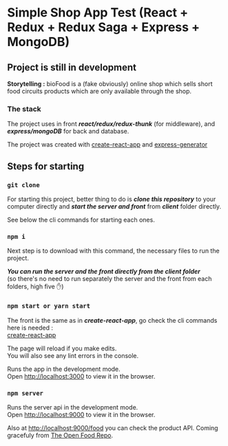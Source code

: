 # Simple Shop App Test (React + Redux + Redux Saga + Express + MongoDB)

## Project is still in development

**Storytelling :**
bioFood is a (fake obviously) online shop which sells short food circuits products which are only available through the shop.

### The stack

The project uses in front ***react/redux/redux-thunk*** (for middleware), and ***express/mongoDB*** for back and database.

The project was created with [create-react-app](https://github.com/facebook/create-react-app) and [express-generator](https://expressjs.com/fr/starter/generator.html)

## Steps for starting

### `git clone`

For starting this project, better thing to do is ***clone this repository*** to your computer directly and ***start the server and front*** from ***client*** folder directly.

See below the cli commands for starting each ones.

### `npm i`

Next step is to download with this command, the necessary files to run the project.

***You can run the server and the front directly from the client folder*** </br>
(so there's no need to run separately the server and the front from each folders, high five :raised_hand:)

### `npm start or yarn start`

The front is the same as in ***create-react-app***, go check the cli commands here is needed :</br>[create-react-app](https://github.com/facebook/create-react-app)

The page will reload if you make edits.<br />
You will also see any lint errors in the console.

Runs the app in the development mode.<br />
Open [http://localhost:3000](http://localhost:3000) to view it in the browser.

### `npm server`

Runs the server api in the development mode.<br />
Open [http://localhost:9000](http://localhost:9000) to view it in the browser.

Also at [http://localhost:9000/food](http://localhost:9000/food) you can check the product API. Coming gracefuly from [The Open Food Repo](https://www.foodrepo.org/).
